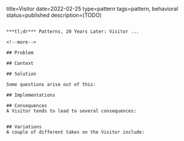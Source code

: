 title=Visitor
date=2022-02-25
type=pattern
tags=pattern, behavioral
status=published
description=(TODO)
~~~~~~

***tl;dr*** Patterns, 20 Years Later: Visitor ...

<!--more-->

## Problem

## Context

## Solution

Some questions arise out of this:

## Implementations

## Consequences
A Visitor tends to lead to several consequences:


## Variations
A couple of different takes on the Visitor include:



